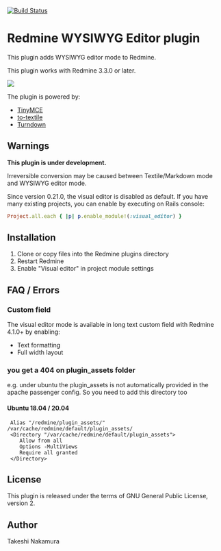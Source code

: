 [![Build Status](https://api.travis-ci.com/taqueci/redmine_wysiwyg_editor.svg?branch=master)](https://app.travis-ci.com/github/taqueci/redmine_wysiwyg_editor)

# Redmine WYSIWYG Editor plugin

This plugin adds WYSIWYG editor mode to Redmine.

This plugin works with Redmine 3.3.0 or later.

![](doc/img/screenshot.png)

The plugin is powered by:
* [TinyMCE](https://www.tinymce.com/)
* [to-textile](https://github.com/cmroanirgo/to-textile)
* [Turndown](https://github.com/domchristie/turndown)

## Warnings

**This plugin is under development.**

Irreversible conversion may be caused between Textile/Markdown mode and
WYSIWYG editor mode.

Since version 0.21.0, the visual editor is disabled as default.
If you have many existing projects,
you can enable by executing on Rails console:
```ruby
Project.all.each { |p| p.enable_module!(:visual_editor) }
```

## Installation

1. Clone or copy files into the Redmine plugins directory
2. Restart Redmine
3. Enable "Visual editor" in project module settings

## FAQ / Errors

### Custom field

The visual editor mode is available in long text custom field
with Redmine 4.1.0+ by enabling:
* Text formatting
* Full width layout

### you get a 404 on plugin_assets folder

e.g. under ubuntu the plugin_assets is not automatically provided in the apache passenger config. So you need to add this directory too

#### Ubuntu 18.04 / 20.04

```
 Alias "/redmine/plugin_assets/" /var/cache/redmine/default/plugin_assets/
 <Directory "/var/cache/redmine/default/plugin_assets">
    Allow from all
    Options -MultiViews
    Require all granted
 </Directory>
```


## License

This plugin is released under the terms of GNU General Public License,
version 2.

## Author

Takeshi Nakamura
